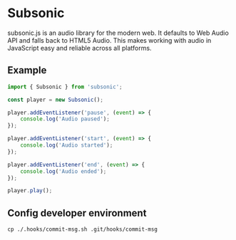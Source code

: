 Subsonic
========

subsonic.js is an audio library for the modern web. It defaults to Web Audio API and falls back to HTML5 Audio.
This makes working with audio in JavaScript easy and reliable across all platforms.

Example
-------

```js
import { Subsonic } from 'subsonic';

const player = new Subsonic();

player.addEventListener('pause', (event) => {
    console.log('Audio paused');
});

player.addEventListener('start', (event) => {
    console.log('Audio started');
});

player.addEventListener('end', (event) => {
    console.log('Audio ended');
});

player.play();
```

Config developer environment
----------------------------

~~~shell
cp ./.hooks/commit-msg.sh .git/hooks/commit-msg
~~~
